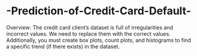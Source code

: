 # -Prediction-of-Credit-Card-Default-
Overview: The credit card client’s dataset is full of irregularities and incorrect values. We need to replace them 
with the correct values. Additionally, you must create box plots, count plots, and histograms to find a specific 
trend (if there exists) in the dataset.
